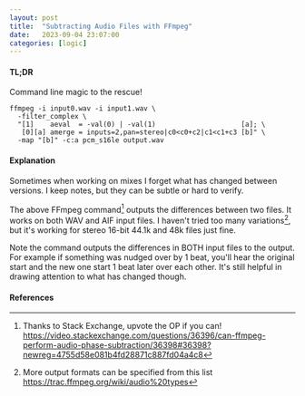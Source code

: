 ```yaml
---
layout: post
title:  "Subtracting Audio Files with FFmpeg"
date:   2023-09-04 23:07:00
categories: [logic]
---
```


#### TL;DR

Command line magic to the rescue!

```
ffmpeg -i input0.wav -i input1.wav \
  -filter_complex \
  "[1]    aeval  = -val(0) | -val(1)                     [a]; \
   [0][a] amerge = inputs=2,pan=stereo|c0<c0+c2|c1<c1+c3 [b]" \
  -map "[b]" -c:a pcm_s16le output.wav
```

#### Explanation

Sometimes when working on mixes I forget what has changed between versions. I keep notes, but they can be subtle or hard to verify.

The above FFmpeg command[^1] outputs the differences between two files. It works on both WAV and AIF input files. I haven't tried too many variations[^2], but it's working for stereo 16-bit 44.1k and 48k files just fine.

Note the command outputs the differences in BOTH input files to the output. For example if something was nudged over by 1 beat, you'll hear the original start and the new one start 1 beat later over each other. It's still helpful in drawing attention to what has changed though. 

#### References

[^1]: Thanks to Stack Exchange, upvote the OP if you can! <https://video.stackexchange.com/questions/36396/can-ffmpeg-perform-audio-phase-subtraction/36398#36398?newreg=4755d58e081b4fd28871c887fd04a4c8>
[^2]: More output formats can be specified from this list <https://trac.ffmpeg.org/wiki/audio%20types>